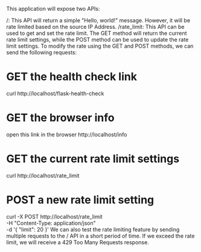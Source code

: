 This application will expose two APIs:

/: This API will return a simple "Hello, world!" message. However, it will be rate limited based on the source IP Address.
/rate_limit: This API can be used to get and set the rate limit. The GET method will return the current rate limit settings, while the POST method can be used to update the rate limit settings.
To modify the rate using the GET and POST methods, we can send the following requests:

# GET the health check link
curl http://localhost/flask-health-check

# GET the browser info
open this link in the browser http://localhost/info

# GET the current rate limit settings
curl http://localhost/rate_limit

# POST a new rate limit setting
curl -X POST http://localhost/rate_limit \
    -H "Content-Type: application/json" \
    -d '{
        "limit": 20
    }'
We can also test the rate limiting feature by sending multiple requests to the / API in a short period of time. If we exceed the rate limit, we will receive a 429 Too Many Requests response.
